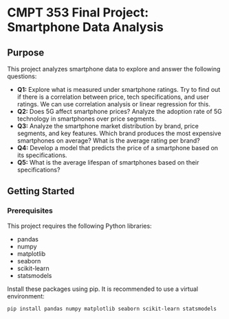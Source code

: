 # CMPT 353 Final Project: Smartphone Data Analysis

## Purpose

This project analyzes smartphone data to explore and answer the following questions:

- **Q1:** Explore what is measured under smartphone ratings. Try to find out if there is a correlation between price, tech specifications, and user ratings. We can use correlation analysis or linear regression for this.
- **Q2:** Does 5G affect smartphone prices? Analyze the adoption rate of 5G technology in smartphones over price segments.
- **Q3:** Analyze the smartphone market distribution by brand, price segments, and key features. Which brand produces the most expensive smartphones on average? What is the average rating per brand?
- **Q4:** Develop a model that predicts the price of a smartphone based on its specifications.
- **Q5:** What is the average lifespan of smartphones based on their specifications?

## Getting Started

### Prerequisites

This project requires the following Python libraries:

- pandas
- numpy
- matplotlib
- seaborn
- scikit-learn
- statsmodels

Install these packages using pip. It is recommended to use a virtual environment:

```bash
pip install pandas numpy matplotlib seaborn scikit-learn statsmodels


